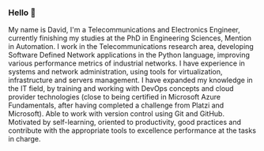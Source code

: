 ### Hello 👋

My name is David, I'm a Telecommunications and Electronics Engineer, currently finishing my studies at the PhD in Engineering Sciences, Mention in Automation. I work in the Telecommunications research area, developing Software Defined Network applications in the Python language, improving various performance metrics of industrial networks. I have experience in systems and network administration, using tools for virtualization, infrastructure and servers management. I have expanded my knowledge in the IT field, by training and working with DevOps concepts and cloud provider technologies (close to being certified in Microsoft Azure Fundamentals, after having completed a challenge from Platzi and Microsoft). Able to work with version control using Git and GitHub. Motivated by self-learning, oriented to productivity, good practices and contribute with the appropriate tools to excellence performance at the tasks in charge.

<!--
**davidbenm/davidbenm** is a ✨ _special_ ✨ repository because its `README.md` (this file) appears on your GitHub profile.
Here are some ideas to get you started:

- 🔭 I’m currently working on ...
- 🌱 I’m currently learning ...
- 👯 I’m looking to collaborate on ...
- 🤔 I’m looking for help with ...
- 💬 Ask me about ...
- 📫 How to reach me: ...
- 😄 Pronouns: ...
- ⚡ Fun fact: ...
-->
